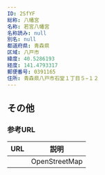 ```yaml
---
ID: 2SfYF
総称: 八幡宮
名称: 若宮八幡宮
名称読み: null
別名: null
都道府県: 青森県
区域: 八戸市
緯度: 40.5286193
経度: 141.4793317
郵便番号: 0391165
住所: 青森県八戸市石堂１丁目５−１２
---
```


## その他

### 参考URL

| URL | 説明          |
| --- | ------------- |
|     | OpenStreetMap |
